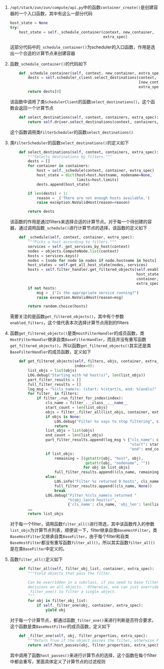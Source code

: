 1. `/opt/stack/zun/zun/compute/api.py`中的函数`container_create()`是创建容器的一个入口函数，其中有这么一部分代码

   ```python
   host_state = None
   try:
       host_state = self._schedule_container(context, new_container,
                                             extra_spec)
   ```

   这部分代码中的`_schedule_container()`为scheduler的入口函数，作用是选出一个合适的计算节点来创建容器

2. 函数`_schedule_container()`的代码如下

   ```python
       def _schedule_container(self, context, new_container, extra_spec):
           dests = self.scheduler_client.select_destinations(context,
                                                             [new_container],
                                                             extra_spec)
           return dests[0]
   ```

   该函数中调用了类`SchedulerClient`的函数`select_destinations()`，这个函数会返回一个计算节点

   ```python
       def select_destinations(self, context, containers, extra_spec):
           return self.driver.select_destinations(context, containers, extra_spec)
   ```

   这个函数调用类`FilterScheduler`的函数`select_destinations()`

3. 类`FilterScheduler`的函数`select_destinations()`的定义如下

   ```python
       def select_destinations(self, context, containers, extra_spec):
           """Selects destinations by filters."""
           dests = []
           for container in containers:
               host = self._schedule(context, container, extra_spec)
               host_state = dict(host=host.hostname, nodename=None,
                                 limits=host.limits)
               dests.append(host_state)
   
           if len(dests) < 1:
               reason = _('There are not enough hosts available.')
               raise exception.NoValidHost(reason=reason)
   
           return dests
   ```

   该函数的作用是通过filters来选择合适的计算节点。对于每一个待创建的容器，通过调用函数`_schedule()`进行计算节点的选择，该函数的定义如下

   ```python
       def _schedule(self, context, container, extra_spec):
           """Picks a host according to filters."""
           services = self._get_services_by_host(context)
           nodes = objects.ComputeNode.list(context)
           hosts = services.keys()
           nodes = [node for node in nodes if node.hostname in hosts]
           host_states = self.get_all_host_state(nodes, services)
           hosts = self.filter_handler.get_filtered_objects(self.enabled_filters,
                                                            host_states,
                                                            container,
                                                            extra_spec)
           if not hosts:
               msg = _("Is the appropriate service running?")
               raise exception.NoValidHost(reason=msg)
   
           return random.choice(hosts)
   ```

   需要关注的是函数`get_filtered_objects()`，其中有个参数`enabled_filters`，这个值代表本次选择计算节点用到的filters

4. 函数`get_filtered_objects()`是类`HostFilterHandler`的成员函数，类`HostFilterHandler`继承自类`BaseFilterHandler`，而且并没有重写函数`get_filtered_objects()`，所以函数`get_filtered_objects()`其实还是类`BaseFilterHandler`的成员函数，定义如下

   ```python
       def get_filtered_objects(self, filters, objs, container, extra_spec,
                                index=0):
           list_objs = list(objs)
           LOG.debug("Starting with %d host(s)", len(list_objs))
           part_filter_results = []
           full_filter_results = []
           log_msg = "%(cls_name)s: (start: %(start)s, end: %(end)s)"
           for filter_ in filters:
               if filter_.run_filter_for_index(index):
                   cls_name = filter_.__class__.__name__
                   start_count = len(list_objs)
                   objs = filter_.filter_all(list_objs, container, extra_spec)
                   if objs is None:
                       LOG.debug("Filter %s says to stop filtering", cls_name)
                       return
                   list_objs = list(objs)
                   end_count = len(list_objs)
                   part_filter_results.append(log_msg % {"cls_name": cls_name,
                                                         "start": start_count,
                                                         "end": end_count})
                   if list_objs:
                       remaining = [(getattr(obj, "host", obj),
                                     getattr(obj, "nodename", ""))
                                    for obj in list_objs]
                       full_filter_results.append((cls_name, remaining))
                   else:
                       LOG.info("Filter %s returned 0 hosts", cls_name)
                       full_filter_results.append((cls_name, None))
                       break
                   LOG.debug("Filter %(cls_name)s returned "
                             "%(obj_len)d host(s)",
                             {'cls_name': cls_name, 'obj_len': len(list_objs)})
           ……
           return list_objs
   ```

   对于每一个filter，调用函数`filter_all()`进行筛选，其中该函数传入的参数`list_objs`为计算节点列表，顺便说一下，filter继承自类`BaseHostFilter`，类`BaseHostFilter`又继承自类`BaseFilter`，由于每个filter和自类`BaseHostFilter`都没有重写函数`filter_all()`，所以其实函数`filter_all()`是在类`BaseFilter`中定义的。

5. 函数`filter_all()`定义如下

   ```python
       def filter_all(self, filter_obj_list, container, extra_spec):
           """Yield objects that pass the filter.
   
           Can be overridden in a subclass, if you need to base filtering
           decisions on all objects.  Otherwise, one can just override
           _filter_one() to filter a single object.
           """
           for obj in filter_obj_list:
               if self._filter_one(obj, container, extra_spec):
                   yield obj
   ```

   对于每一个计算节点，都通过函数`_filter_one()`来进行判断是否符合要求，这个函数是类`BaseHostFilter`的成员函数，定义如下

   ```python
       def _filter_one(self, obj, filter_properties, extra_spec):
           """Return True if the object passes the filter, otherwise False."""
           return self.host_passes(obj, filter_properties, extra_spec)
   ```

   其中调用了函数`host_passes()`来进行计算节点的选择，这个函数在每个filter中都会重写，里面具体定义了计算节点的过滤规则